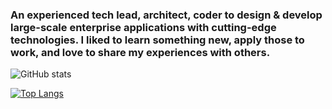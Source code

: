 

### An experienced tech lead, architect, coder to design & develop large-scale enterprise applications with cutting-edge technologies. I liked to learn something new, apply those to work, and love to share my experiences with others.

![GitHub stats](https://github-readme-stats.vercel.app/api?username=rashedulalam46&show_icons=true)  

[![Top Langs](https://github-readme-stats.vercel.app/api/top-langs/?username=rashedulalam46)](https://github.com/anuraghazra/github-readme-stats)


